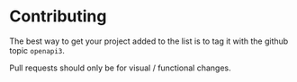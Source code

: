 # Contributing

The best way to get your project added to the list is to tag it with the github topic `openapi3`. 

Pull requests should only be for visual / functional changes. 
